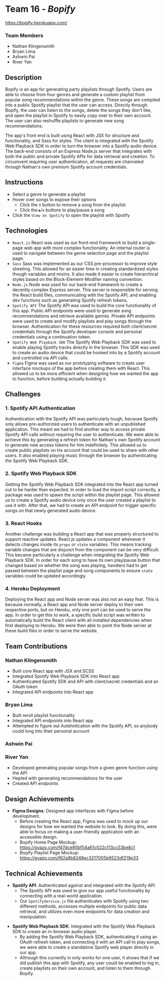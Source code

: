 # Team 16 - *Bopify*
https://bopify.herokuapp.com/

### Team Members
* Nathan Klingensmith
* Bryan Lima
* Ashwin Pai
* River Yan

## Description
Bopify is an app for generating party playlists through Spotify. 
Users are able to choose from four genres and generate a custom playlist from popular song recommendations within the genre.
These songs are compiled into a public Spotify playlist that the user can access. Directly through Bopify, the user can listen to the songs, delete the songs they don't like, and open the playlist in Spotify to easily copy over to their own account.
The user can also reshuffle playlists to generate new song recommendations.

The app's front end is built using React with JSX for structure and functionality, and Sass for styles.
The client is integrated with the Spotify Web Playback SDK in order to turn the browser into a Spotify audio device.
The back-end consists of an Express Node.js server that integrates with both the public and private Spotify APIs for data retrieval and creation.
To circumvent requiring user authentication, all requests are channeled through Nathan's own premium Spotify account credentials.

## Instructions
* Select a genre to generate a playlist
* Hover over songs to expose their options
  * Click the `X` button to remove a song from the playlist
  * Click the `▶`/`⏸` buttons to play/pause a song
* Click the `View on Spotify` to open the playlist with Spotify

## Technologies
* `React.js` React was used as our front-end framework to build a single-page web app with more complex functionality. An internal router is used to navigate between the genre selection page and the playlist page. 
* `Sass` Sass was implemented as our CSS pre-processor to improve style sheeting. This allowed for an easier time in creating standardized styles though variables and mixins. It also made it easier to create hierarchical styles based on the Block-Element-Modifier naming convention.
* `Node.js` Node was used for our back-end framework to create a decently complex Express server. This server is responsible for serving the React build files, communicating with the Spotify API, and enabling dev functions such as generating Spotify refresh tokens.
* `Spotify API` The Spotify API was used to build the core functionality of this app. Public API endpoints were used to generate song recommendations and retrieve available genres. Private API endpoints were used to create and modify playlists and play songs through the browser. Authentication for these resources required both client/secret credentials through the Spotify developer console and personal credentials using a continuation token.
* `Spotify Web Playback SDK` The Spotify Web Playback SDK was used to enable playing Spotify tracks directly in the browser. This SDK was used to create an audio device that could be hooked into by a Spotify account and controlled via API calls.
* `Figma` Figma was used as our prototyping software to create user interface mockups of the app before creating them with React. This allowed us to be more efficient when designing how we wanted the app to function, before building actually building it.

## Challenges
### 1. Spotify API Authentication
Authentication with the Spotify API was particularly tough, because Spotify only allows pre-authorized users to authenticate with an unpublished application.
This meant we had to find another way to access private Spotify API calls without requiring the user to authenticate.
We were able to achieve this by generating a refresh token for Nathan's own Spotify account to generate new access tokens for him indefinitely.
This allowed us to create public playlists on his account that could be used to share with other users. It also enabled playing music
through the browser by authenticating the Spotify Web Playback SDK.

### 2. Spotify Web Playback SDK
Getting the Spotify Web Playback SDK integrated into the React app turned out to be harder than expected.
In order to load the import script correctly, a package was used to spawn the script within the playlist page.
This allowed us to create a Spotify audio device only once the user created a playlist to use it with.
After that, we had to create an API endpoint for trigger specific songs on that newly generated audio device. 

### 3. React Hooks
Another challenge was building a React app that was properly structured to support reactive updates.
React.js updates a component whenever it detects changes inside its `props` or `state` variables. This
means tracking variable changes that are disjunct from the component can be very difficult. This became particularly a challenge
when integrating the Spotify Web Playback SDK. In order for each song to have its own play/pause button that changed
based on whether the song was playing, handlers had to get passed between the playlist page and song components to ensure `state` variables could
be updated accordingly.

### 4. Heroku Deployment
Deploying the React app and Node server was also not an easy feat. This is because normally, a React app and Node server deploy to their own respective ports, but on Heroku, only one port can be used to serve the app. In order to get this to work, a specific build script was written to automatically build the React client with all installed dependencies when first deploying to Heroku.
We were then able to point the Node server at these build files in order to serve the website. 

## Team Contributions
### Nathan Klingensmith
* Built core React app with JSX and SCSS
* Integrated Spotify Web Playback SDK into React app
* Authenticated Spotify SDK and API with client/secret credentials and an OAuth token
* Integrated API endpoints into React app

### Bryan Lima
* Built reroll playlist functionality
* Integrated API endpoints into React app
* Attempted to figure out Autehntication with the Spotify API, so anybody could long into their personal account

### Ashwin Pai

### River Yan
* Developed generating popular songs from a given genre function using the API
* Hepled with generating recommendations for the user 
* Created API endpoints

## Design Achievements
* **Figma Designs**: Designed app interfaces with Figma before development.
  - Before creating the React app, Figma was used to mock up our designs for how we wanted the website to look. By doing this, were able to focus on making a user-friendly application with an accessible design.
  - Bopify Home Page Mockup: https://gyazo.com/f47dce95bf54a61c022c113cc53be8c1
  - Bopify Playlist Page Mockup: https://gyazo.com/f62a9b8248ec3217005b9523df219e33

## Technical Achievements
* **Spotify API**: Authenticated against and integrated with the Spotify API.
    - The Spotify API was used to give our app useful functionality by connecting with a real-world application.
    - Our `SpotifyService.js` file authenticates with Spotify using two different methods, accesses multiple endpoints for public data retrieval, and utilizes even more endpoints for data creation and manipulation.
- **Spotify Web Playback SDK**: Integrated with the Spotify Web Playback SDK to create an in-browser audio player.
  - By adding the Spotify Web Playback SDK, authenticating it using an OAuth refresh token, and connecting it with an API call to play songs, we were able to create a standalone Spotify web player directly in our app.
  - Although this currently in only works for one user, it shows that if we did publish this app with Spotify, any user could be enabled to log in, create playlists on their own account, and listen to them through Bopify.
